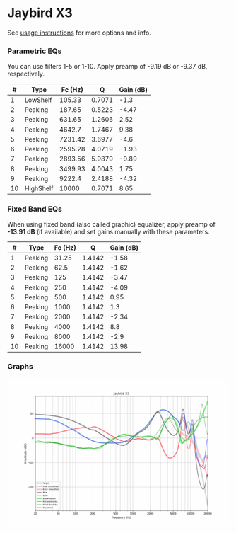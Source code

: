# Jaybird X3
See [usage instructions](https://github.com/jaakkopasanen/AutoEq#usage) for more options and info.

### Parametric EQs
You can use filters 1-5 or 1-10. Apply preamp of -9.19 dB or -9.37 dB, respectively.

|   # | Type      |   Fc (Hz) |      Q |   Gain (dB) |
|-----|-----------|-----------|--------|-------------|
|   1 | LowShelf  |    105.33 | 0.7071 |       -1.3  |
|   2 | Peaking   |    187.65 | 0.5223 |       -4.47 |
|   3 | Peaking   |    631.65 | 1.2606 |        2.52 |
|   4 | Peaking   |   4642.7  | 1.7467 |        9.38 |
|   5 | Peaking   |   7231.42 | 3.6977 |       -4.6  |
|   6 | Peaking   |   2595.28 | 4.0719 |       -1.93 |
|   7 | Peaking   |   2893.56 | 5.9879 |       -0.89 |
|   8 | Peaking   |   3499.93 | 4.0043 |        1.75 |
|   9 | Peaking   |   9222.4  | 2.4188 |       -4.32 |
|  10 | HighShelf |  10000    | 0.7071 |        8.65 |

### Fixed Band EQs
When using fixed band (also called graphic) equalizer, apply preamp of **-13.91 dB** (if available) and set gains manually with these parameters.

|   # | Type    |   Fc (Hz) |      Q |   Gain (dB) |
|-----|---------|-----------|--------|-------------|
|   1 | Peaking |     31.25 | 1.4142 |       -1.58 |
|   2 | Peaking |     62.5  | 1.4142 |       -1.62 |
|   3 | Peaking |    125    | 1.4142 |       -3.47 |
|   4 | Peaking |    250    | 1.4142 |       -4.09 |
|   5 | Peaking |    500    | 1.4142 |        0.95 |
|   6 | Peaking |   1000    | 1.4142 |        1.3  |
|   7 | Peaking |   2000    | 1.4142 |       -2.34 |
|   8 | Peaking |   4000    | 1.4142 |        8.8  |
|   9 | Peaking |   8000    | 1.4142 |       -2.9  |
|  10 | Peaking |  16000    | 1.4142 |       13.98 |

### Graphs
![](./Jaybird%20X3.png)
